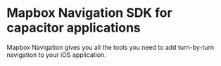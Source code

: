 # Mapbox Navigation SDK for capacitor applications

Mapbox Navigation gives you all the tools you need to add turn-by-turn navigation to your iOS application.